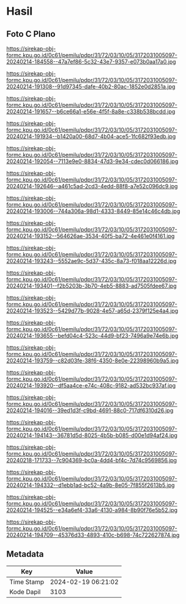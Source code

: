 # Hasil

## Foto C Plano

https://sirekap-obj-formc.kpu.go.id/0c61/pemilu/pdpr/31/72/03/10/05/3172031005097-20240214-184558--47a7ef86-5c32-43e7-9357-e073b0aa17a0.jpg

https://sirekap-obj-formc.kpu.go.id/0c61/pemilu/pdpr/31/72/03/10/05/3172031005097-20240214-191308--91d97345-dafe-40b2-80ac-1852e0d2851a.jpg

https://sirekap-obj-formc.kpu.go.id/0c61/pemilu/pdpr/31/72/03/10/05/3172031005097-20240214-191657--b6ce66a1-e56e-4f5f-8a8e-c338b538bcdd.jpg

https://sirekap-obj-formc.kpu.go.id/0c61/pemilu/pdpr/31/72/03/10/05/3172031005097-20240214-191934--b1420a00-68d7-4b04-ace5-1fc682f93edb.jpg

https://sirekap-obj-formc.kpu.go.id/0c61/pemilu/pdpr/31/72/03/10/05/3172031005097-20240214-192054--7113e9e0-8834-47d3-9e34-cdec0d066186.jpg

https://sirekap-obj-formc.kpu.go.id/0c61/pemilu/pdpr/31/72/03/10/05/3172031005097-20240214-192646--a461c5ad-2cd3-4edd-88f8-a7e52c096dc9.jpg

https://sirekap-obj-formc.kpu.go.id/0c61/pemilu/pdpr/31/72/03/10/05/3172031005097-20240214-193006--744a306a-98d1-4333-8449-85e14c46c4db.jpg

https://sirekap-obj-formc.kpu.go.id/0c61/pemilu/pdpr/31/72/03/10/05/3172031005097-20240214-193152--564626ae-3534-40f5-ba72-4e461e0f4161.jpg

https://sirekap-obj-formc.kpu.go.id/0c61/pemilu/pdpr/31/72/03/10/05/3172031005097-20240214-193243--5552ae9c-5d37-435c-8a73-f018aa12226d.jpg

https://sirekap-obj-formc.kpu.go.id/0c61/pemilu/pdpr/31/72/03/10/05/3172031005097-20240214-193401--f2b5203b-3b70-4eb5-8883-ad7505fdee67.jpg

https://sirekap-obj-formc.kpu.go.id/0c61/pemilu/pdpr/31/72/03/10/05/3172031005097-20240214-193523--5429d77b-9028-4e57-a65d-2379f125e4a4.jpg

https://sirekap-obj-formc.kpu.go.id/0c61/pemilu/pdpr/31/72/03/10/05/3172031005097-20240214-193655--befd04c4-523c-44d9-bf23-7496a9e74e6b.jpg

https://sirekap-obj-formc.kpu.go.id/0c61/pemilu/pdpr/31/72/03/10/05/3172031005097-20240214-193759--c82d03fe-38f6-4350-8e0e-22398960b9a5.jpg

https://sirekap-obj-formc.kpu.go.id/0c61/pemilu/pdpr/31/72/03/10/05/3172031005097-20240214-193920--df5aa4ce-e74c-408c-9182-ad532bc937af.jpg

https://sirekap-obj-formc.kpu.go.id/0c61/pemilu/pdpr/31/72/03/10/05/3172031005097-20240214-194016--39ed1d3f-c9bd-4691-88c0-717df6310d26.jpg

https://sirekap-obj-formc.kpu.go.id/0c61/pemilu/pdpr/31/72/03/10/05/3172031005097-20240214-194143--36781d5d-8025-4b5b-b085-d00e1d94af24.jpg

https://sirekap-obj-formc.kpu.go.id/0c61/pemilu/pdpr/31/72/03/10/05/3172031005097-20240218-171733--7c904369-bc0a-4dd4-bf4c-7d74c9569856.jpg

https://sirekap-obj-formc.kpu.go.id/0c61/pemilu/pdpr/31/72/03/10/05/3172031005097-20240214-194332--d1ebb1ad-bc52-4a9b-8e05-7f855f2613b5.jpg

https://sirekap-obj-formc.kpu.go.id/0c61/pemilu/pdpr/31/72/03/10/05/3172031005097-20240214-194525--e34a6ef4-33a6-4130-a984-8b90f76e5b52.jpg

https://sirekap-obj-formc.kpu.go.id/0c61/pemilu/pdpr/31/72/03/10/05/3172031005097-20240214-194709--45376d33-4893-410c-b698-74c722627874.jpg


## Metadata

| Key        | Value               |
| ---------- | ------------------- |
| Time Stamp | 2024-02-19 06:21:02 |
| Kode Dapil | 3103                |



